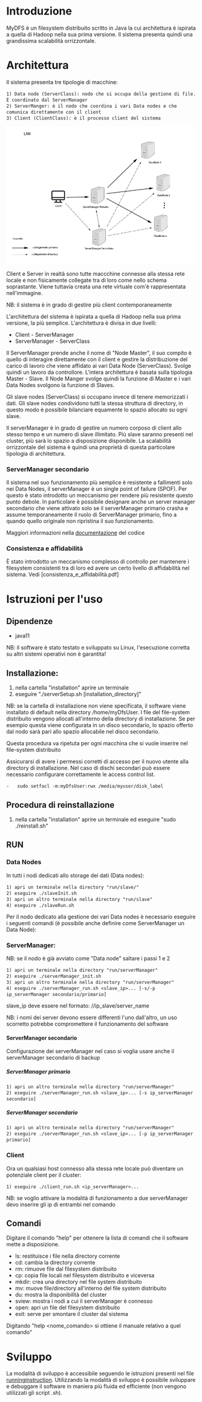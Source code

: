 # Introduzione

MyDFS è un filesystem distribuito scritto in Java la cui architettura è ispirata a quella di Hadoop nella sua prima versione. Il sistema presenta quindi una grandissima scalabilità orrizzontale.

# Architettura

Il sistema presenta tre tipologie di macchine:

	1) Data node (ServerClass): nodo che si occupa della gestione di file. È coordinato dal ServerManager
	2) ServerManger: è il nodo che coordina i vari Data nodes e che comunica direttamente con il client
	3) Client (ClientClass): è il processo client del sistema


![Alt text](./Img/ArchitetturaMyDFS.png)



Client e Server in realtà sono tutte maccchine connesse alla stessa rete locale e non fisicamente collegate tra di loro come nello schema soprastante.
Viene tuttavia creata una rete virtuale com'è rappresentata nell'immagine.

NB: il sistema è in grado di gestire più client contemporaneamente

  L'architettura del sistema è ispirata a quella di Hadoop nella sua prima versione, la più semplice.
 L'architettura è divisa in due livelli:
 <ul>
      <li>
         Client - ServerManager
      </li>
     <li>
         ServerManager - ServerClass
      </li>
  </ul>
  Il ServerManager prende anche il nome di "Node Master", il suo compito è quello di interagire direttamente con il client
  e gestire la distribuzione del carico di lavoro che viene affidato ai vari Data Node (ServerClass). Svolge quindi un lavoro
 da controllore. L'intera architettura è basata sulla tipologia Master - Slave. Il Node Manger svolge quindi la funzione di
 Master e i vari Data Nodes svolgono la funzione di Slaves.
  <p>
  Gli slave nodes (ServerClass) si occupano invece di tenere memorizzati i dati. Gli slave nodes condividono tutti la stessa
  struttura di directory, in questo modo è possibile bilanciare equamente lo spazio allocato su ogni slave.
  </p>
 <p>
  Il serverManager è in grado di gestire un numero corposo di client allo stesso tempo e un numero di slave illimitato. Più slave
 saranno presenti nel cluster, più sarà lo spazio a disposizione disponibile. La scalabilità orrizzontale del sistema è quindi una proprietà
  di questa particolare tipologia di architettura.
  </p>




### ServerManager secondario

Il sistema nel suo funzionamento più semplice è resistente a fallimenti solo nei Data Nodes, il serverManager 
è un single point of failure (SPOF). Per questo è stato introdotto un meccanismo per rendere più resistente questo punto
debole. In particolare è possibile designare anche un server manager secondario che viene attivato solo se il serverManager 
primario crasha e assume temporaneamente il ruolo di ServerManager primario, fino a quando quello originale non ripristina il 
suo funzionamento.

Maggiori informazioni nella [documentazione](./Documentation/index.html) del codice


### Consistenza e affidabilità

È stato introdotto un meccanismo complesso di controllo per mantenere i filesystem consistenti
tra di loro ed avere un certo livello di affidabilità nel sistema. Vedi [consistenza_e_affidabilità.pdf]

# Istruzioni per l'uso

## Dipendenze

- java11

NB: il software è stato testato e sviluppato su Linux, l'esecuzione corretta su altri sistemi operativi non è garantita!

## Installazione:

1) nella cartella "installation" aprire un terminale
2) eseguire "./serverSetup.sh [installation_directory]"

NB: se la cartella di installazione non viene specificata, il software viene installato di default nella directory
/home/myDfsUser. I file del file-system distribuito vengono allocati all'interno della directory di installazione. Se per 
esempio questa viene configurata in un disco secondario, lo spazio offerto dal nodo sarà pari allo spazio allocabile nel disco secondario.
 

Questa procedura va ripetuta per ogni macchina che si vuole inserire nel file-system distribuito

Assicurarsi di avere i permessi corretti di accesso per il nuovo utente alla directory di installazione. 
Nel caso di dischi secondari può essere necessario configurare correttamente le access control list.

    -   sudo setfacl -m:myDfsUser:rwx /media/myuser/disk_label


## Procedura di reinstallazione

1) nella cartella "installation" aprire un terminale ed eseguire "sudo ./reinstall.sh"



## RUN


### Data Nodes

In tutti i nodi dedicati allo storage dei dati (Data nodes):

	1) apri un terminale nella directory "run/slave/"
	2) eseguire ./slaveInit.sh 
	3) apri un altro terminale nella directory "run/slave"
	4) eseguire ./slaveRun.sh




Per il nodo dedicato alla gestione dei vari Data nodes è necessario eseguire i seguenti comandi (è possibile anche definire come ServerManager un Data Node):

### ServerManager:

NB: se il nodo è già avviato come "Data node" saltare i passi 1 e 2


	1) apri un terminale nella directory "run/serverManager"
	2) eseguire ./serverManager_init.sh
	3) apri un altro terminale nella directory "run/serverManager"
	4) eseguire ./serverManager_run.sh <slave_ip>... [-s/-p ip_serverManager secondario/primario]

slave_ip deve essere nel formato:  //ip_slave/server_name

NB: i nomi dei server devono essere differenti l'uno dall'altro, un uso scorretto potrebbe compromettere il funzionamento del software

#### ServerManager secondario

Configurazione dei serverManager nel caso si voglia usare anche il serverManager secondario di backup

##### ServerManager primario

    1) apri un altro terminale nella directory "run/serverManager"
    2) eseguire ./serverManager_run.sh <slave_ip>... [-s ip_serverManager secondario]
    
##### ServerManager secondario

    1) apri un altro terminale nella directory "run/serverManager"
    2) eseguire ./serverManager_run.sh <slave_ip>... [-p ip_serverManager primario]

### Client

Ora un qualsiasi host connesso alla stessa rete locale può diventare un potenziale client per il cluster:

	1) eseguire ./client_run.sh <ip_serverManager>...
	
NB: se voglio attivare la modalità di funzionamento a due serverManager devo inserire gli ip di entrambi nel 
comando
## Comandi

Digitare il comando "help" per ottenere la lista di comandi che il software mette a disposizione.

- ls: restituisce i file nella directory corrente
- cd: cambia la directory corrente
- rm: rimuove file dal filesystem distribuito
- cp: copia file locali nel filesystem distribuito e viceversa
- mkdir: crea una directory nel file system distribuito
- mv: muove file/directory all'interno del file system distribuito
- du: mostra la disponibilità del cluster
- sview: mostra i nodi a cui il serverManager è connesso
- open: apri un file del filesystem distribuito
- exit: serve per smontare il cluster dal sistema
  



Digitando "help <nome_comando> si ottiene il manuale relativo a quel comando"


# Sviluppo

La modalità di sviluppo è accessibile seguendo le istruzioni presenti nel file [runninginstruction](./src/runningInstruction.txt).
Utilizzando la modalità di sviluppo è possibile sviluppare e debuggare il software in maniera più fluida ed efficiente (non vengono utilizzati 
gli script .sh).